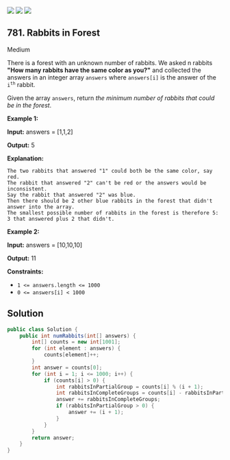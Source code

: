 [![](https://img.shields.io/github/stars/javadev/LeetCode-in-Java?label=Stars&style=flat-square)](https://github.com/javadev/LeetCode-in-Java)
[![](https://img.shields.io/github/forks/javadev/LeetCode-in-Java?label=Fork%20me%20on%20GitHub%20&style=flat-square)](https://github.com/javadev/LeetCode-in-Java/fork)
[![](https://img.shields.io/badge/-LeetCode%20in%20Kotlin-blue?style=flat-square)](https://github.com/javadev/LeetCode-in-Kotlin)

## 781\. Rabbits in Forest

Medium

There is a forest with an unknown number of rabbits. We asked n rabbits **"How many rabbits have the same color as you?"** and collected the answers in an integer array `answers` where `answers[i]` is the answer of the <code>i<sup>th</sup></code> rabbit.

Given the array `answers`, return _the minimum number of rabbits that could be in the forest_.

**Example 1:**

**Input:** answers = [1,1,2]

**Output:** 5

**Explanation:**

    The two rabbits that answered "1" could both be the same color, say red.
    The rabbit that answered "2" can't be red or the answers would be inconsistent.
    Say the rabbit that answered "2" was blue.
    Then there should be 2 other blue rabbits in the forest that didn't answer into the array.
    The smallest possible number of rabbits in the forest is therefore 5: 3 that answered plus 2 that didn't. 

**Example 2:**

**Input:** answers = [10,10,10]

**Output:** 11 

**Constraints:**

*   `1 <= answers.length <= 1000`
*   `0 <= answers[i] < 1000`

## Solution

```java
public class Solution {
    public int numRabbits(int[] answers) {
        int[] counts = new int[1001];
        for (int element : answers) {
            counts[element]++;
        }
        int answer = counts[0];
        for (int i = 1; i <= 1000; i++) {
            if (counts[i] > 0) {
                int rabbitsInPartialGroup = counts[i] % (i + 1);
                int rabbitsInCompleteGroups = counts[i] - rabbitsInPartialGroup;
                answer += rabbitsInCompleteGroups;
                if (rabbitsInPartialGroup > 0) {
                    answer += (i + 1);
                }
            }
        }
        return answer;
    }
}
```